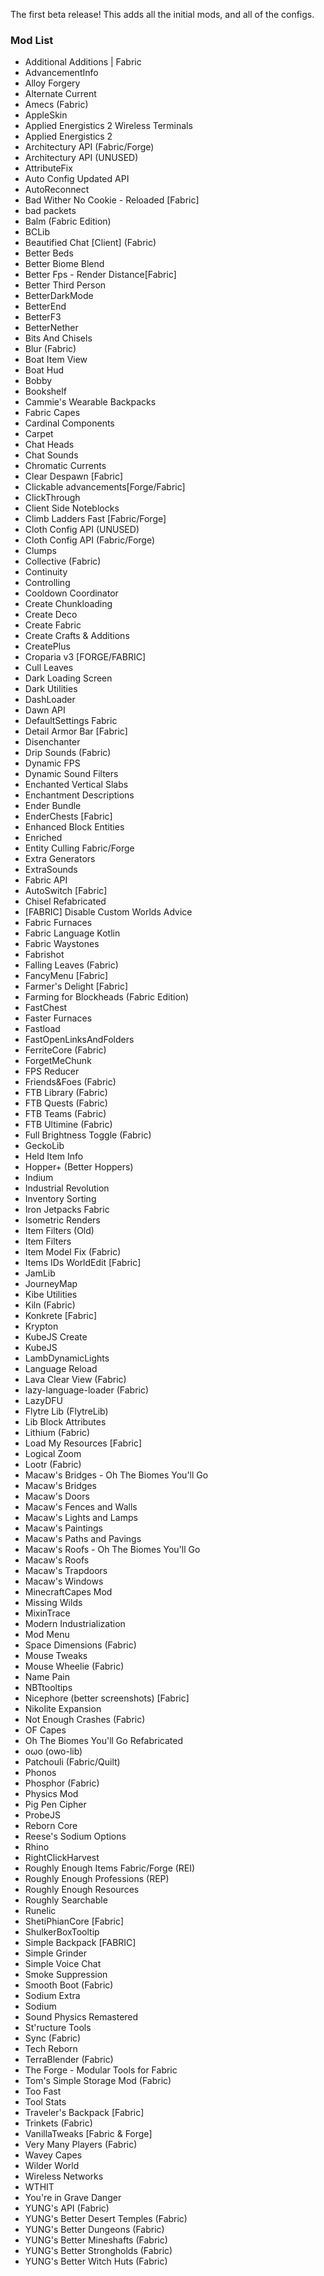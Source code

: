 The first beta release! This adds all the initial mods, and all of the configs.

### Mod List

- Additional Additions | Fabric
- AdvancementInfo
- Alloy Forgery
- Alternate Current
- Amecs (Fabric)
- AppleSkin
- Applied Energistics 2 Wireless Terminals
- Applied Energistics 2
- Architectury API (Fabric/Forge)
- Architectury API (UNUSED)
- AttributeFix
- Auto Config Updated API
- AutoReconnect
- Bad Wither No Cookie - Reloaded [Fabric]
- bad packets
- Balm (Fabric Edition)
- BCLib
- Beautified Chat [Client] (Fabric)
- Better Beds
- Better Biome Blend
- Better Fps - Render Distance[Fabric]
- Better Third Person
- BetterDarkMode
- BetterEnd
- BetterF3
- BetterNether
- Bits And Chisels
- Blur (Fabric)
- Boat Item View
- Boat Hud
- Bobby
- Bookshelf
- Cammie's Wearable Backpacks
- Fabric Capes
- Cardinal Components
- Carpet
- Chat Heads
- Chat Sounds
- Chromatic Currents
- Clear Despawn [Fabric]
- Clickable advancements[Forge/Fabric]
- ClickThrough
- Client Side Noteblocks
- Climb Ladders Fast [Fabric/Forge]
- Cloth Config API (UNUSED)
- Cloth Config API (Fabric/Forge)
- Clumps
- Collective (Fabric)
- Continuity
- Controlling
- Cooldown Coordinator
- Create Chunkloading
- Create Deco
- Create Fabric
- Create Crafts & Additions
- CreatePlus
- Croparia v3 [FORGE/FABRIC]
- Cull Leaves
- Dark Loading Screen
- Dark Utilities
- DashLoader
- Dawn API
- DefaultSettings Fabric
- Detail Armor Bar [Fabric]
- Disenchanter
- Drip Sounds (Fabric)
- Dynamic FPS
- Dynamic Sound Filters
- Enchanted Vertical Slabs
- Enchantment Descriptions
- Ender Bundle
- EnderChests [Fabric]
- Enhanced Block Entities
- Enriched
- Entity Culling Fabric/Forge
- Extra Generators
- ExtraSounds
- Fabric API
- AutoSwitch [Fabric]
- Chisel Refabricated
- [FABRIC] Disable Custom Worlds Advice
- Fabric Furnaces
- Fabric Language Kotlin
- Fabric Waystones
- Fabrishot
- Falling Leaves (Fabric)
- FancyMenu [Fabric]
- Farmer's Delight [Fabric]
- Farming for Blockheads (Fabric Edition)
- FastChest
- Faster Furnaces
- Fastload
- FastOpenLinksAndFolders
- FerriteCore (Fabric)
- ForgetMeChunk
- FPS Reducer
- Friends&Foes (Fabric)
- FTB Library (Fabric)
- FTB Quests (Fabric)
- FTB Teams (Fabric)
- FTB Ultimine (Fabric)
- Full Brightness Toggle (Fabric)
- GeckoLib
- Held Item Info
- Hopper+ (Better Hoppers)
- Indium
- Industrial Revolution
- Inventory Sorting
- Iron Jetpacks Fabric
- Isometric Renders
- Item Filters (Old)
- Item Filters
- Item Model Fix (Fabric)
- Items IDs WorldEdit [Fabric]
- JamLib
- JourneyMap
- Kibe Utilities
- Kiln (Fabric)
- Konkrete [Fabric]
- Krypton
- KubeJS Create
- KubeJS
- LambDynamicLights
- Language Reload
- Lava Clear View (Fabric)
- lazy-language-loader (Fabric)
- LazyDFU
- Flytre Lib (FlytreLib)
- Lib Block Attributes
- Lithium (Fabric)
- Load My Resources [Fabric]
- Logical Zoom
- Lootr (Fabric)
- Macaw's Bridges - Oh The Biomes You'll Go
- Macaw's Bridges
- Macaw's Doors
- Macaw's Fences and Walls
- Macaw's Lights and Lamps
- Macaw's Paintings
- Macaw's Paths and Pavings
- Macaw's Roofs - Oh The Biomes You'll Go
- Macaw's Roofs
- Macaw's Trapdoors
- Macaw's Windows
- MinecraftCapes Mod
- Missing Wilds
- MixinTrace
- Modern Industrialization
- Mod Menu
- Space Dimensions (Fabric)
- Mouse Tweaks
- Mouse Wheelie (Fabric)
- Name Pain
- NBTtooltips
- Nicephore (better screenshots) [Fabric]
- Nikolite Expansion
- Not Enough Crashes (Fabric)
- OF Capes
- Oh The Biomes You'll Go Refabricated
- oωo (owo-lib)
- Patchouli (Fabric/Quilt)
- Phonos
- Phosphor (Fabric)
- Physics Mod
- Pig Pen Cipher
- ProbeJS
- Reborn Core
- Reese's Sodium Options
- Rhino
- RightClickHarvest
- Roughly Enough Items Fabric/Forge (REI)
- Roughly Enough Professions (REP)
- Roughly Enough Resources
- Roughly Searchable
- Runelic
- ShetiPhianCore [Fabric]
- ShulkerBoxTooltip
- Simple Backpack [FABRIC]
- Simple Grinder
- Simple Voice Chat
- Smoke Suppression
- Smooth Boot (Fabric)
- Sodium Extra
- Sodium
- Sound Physics Remastered
- St'ructure Tools
- Sync (Fabric)
- Tech Reborn
- TerraBlender (Fabric)
- The Forge - Modular Tools for Fabric
- Tom's Simple Storage Mod (Fabric)
- Too Fast
- Tool Stats
- Traveler's Backpack [Fabric]
- Trinkets (Fabric)
- VanillaTweaks [Fabric & Forge]
- Very Many Players (Fabric)
- Wavey Capes
- Wilder World
- Wireless Networks
- WTHIT
- You're in Grave Danger
- YUNG's API (Fabric)
- YUNG's Better Desert Temples (Fabric)
- YUNG's Better Dungeons (Fabric)
- YUNG's Better Mineshafts (Fabric)
- YUNG's Better Strongholds (Fabric)
- YUNG's Better Witch Huts (Fabric)
